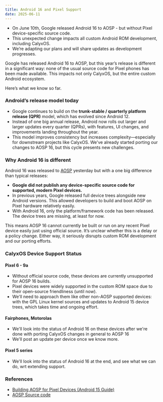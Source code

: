 ```yaml
---
title: Android 16 and Pixel Support
date: 2025-06-11
---
```


* On June 10th, Google released Android 16 to AOSP - but without Pixel device-specific source code.
* This unexpected change impacts all custom Android ROM development, including CalyxOS.
* We’re adapting our plans and will share updates as development progresses.

Google has released Android 16 to AOSP, but this year’s release is different in a significant way: none of the usual source code for Pixel phones has been made available. This impacts not only CalyxOS, but the entire custom Android ecosystem.

Here’s what we know so far.

### Android’s release model today

* Google continues to build on the **trunk-stable / quarterly platform release (QPR)** model, which has evolved since Android 12.
* Instead of one big annual release, Android now rolls out larger and larger updates every quarter (QPRs), with features, UI changes, and improvements landing throughout the year.
* This model improves consistency but increases complexity—especially for downstream projects like CalyxOS. We've already started porting our changes to AOSP 16, but this cycle presents new challenges.

### Why Android 16 is different

Android 16 was released to [AOSP](https://android.googlesource.com/platform/manifest/+/android-16.0.0_r1) yesterday but with a one big difference than typical releases:
* **Google did not publish any device-specific source code for supported, modern Pixel devices.**
* In previous years, Google released full device trees alongside new Android versions. This allowed developers to build and boot AOSP on Pixel hardware relatively easily.
* With Android 16, only the platform/framework code has been released. The device trees are missing, at least for now.

This means AOSP 16 cannot currently be built or run on any recent Pixel device easily just using official source. It’s unclear whether this is a delay or a policy change. Either way, it seriously disrupts custom ROM development and our porting efforts.

### CalyxOS Device Support Status
#### Pixel 6 - 9a

* Without official source code, these devices are currently unsupported for AOSP 16 builds.
* Pixel devices were widely supported in the custom ROM space due to their open-source friendliness (until now).
* We'll need to approach them like other non-AOSP supported devices: with the GPL Linux kernel sources and updates to Android 15 device trees, which takes time and ongoing effort.

#### Fairphones, Motorolas

* We'll look into the status of Android 16 on these devices after we're done with porting CalyxOS changes in general to AOSP 16
* We'll post an update per device once we know more.

#### Pixel 5 series

* We'll look into the status of Android 16 at the end, and see what we can do, wrt extending support.

### References
* [Building AOSP for Pixel Devices (Android 15 Guide)](https://source.android.com/docs/setup/start)
* [AOSP Source code](https://android.googlesource.com/)
